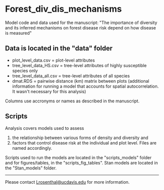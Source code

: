 # Forest_div_dis_mechanisms
Model code and data used for the manuscript: "The importance of diversity and its inferred mechanisms on forest disease risk depend on how disease is measured"

## Data is located in the "data" folder
- plot_level_data.csv = plot-level attributes  
- tree_level_data_HS.csv = tree-level attributes of highly susceptible species only  
- tree_level_data_all.csv = tree-level attributes of all species   
- dmat.RDS = pairwise distance (km) matrix between plots (additional information for running a model that accounts for spatial autocorrelation. It wasn't necessary for this analysis)  

Columns use accronyms or names as described in the manuscript. 

## Scripts 
Analysis covers models used to assess   
1. the relationship between various forms of density and diversity and   
2. factors that control disease risk at the individual and plot level. Files are named accordingly.  

Scripts used to run the models are located in the "scripts_models" folder and for figures/tables, in the "scripts_fig_tables". Stan models are located in the "Stan_models" folder.  

----
Please contact Lrosenthal@ucdavis.edu for more information.  
